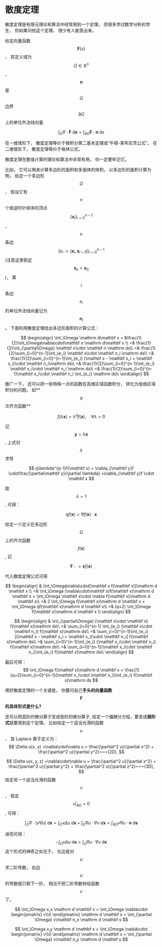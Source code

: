# 散度定理

散度定理是有限元理论和算法中经常用到一个定理。 但很多学过数学分析的学生， 你如果问他这个定理， 很少有人能答出来。

给定向量函数 $$\mathbf F(x)$$， 其定义域为 $$\Omega\in\mathbb R^n$$， $$\mathbf n$$ 是 $$\Omega$$ 边界 $$\partial \Omega$$ 上的单位外法线向量.

$$
\int_{\Omega} \nabla\cdot\mathbf F~ \mathrm d \mathbf x = \int_{\partial \Omega}\mathbf  F\cdot\mathbf n ~\mathrm d s
$$

在一维情形下， 散度定理等价于微积分第二基本定理或“牛顿-莱布尼茨公式”。 在二维情形下， 散度定理等价于格林公式。

散度定理在数值计算的理论和算法中非常有用， 你一定要牢记它。 

比如， 它可以用来计算多边形的面积和多面体的体积。 以多边形的面积计算为例， 给定一个多边形 $$\Omega$$， 假设它有 $$n$$ 个按逆时针排序的顶点 $$\{\mathbf x_i \}_{i=0}^{n-1}$$， $$n$$ 条边 $$\{e_i:=(\mathbf x_i, \mathbf x_{i+1})\}_{i=0}^{n-1}$$(注意这里假定 $$\mathbf x_n = \mathbf x_0$$)， 第 $$i$$ 条边 $$e_i$$ 的单位外法线向量记为 $$\mathbf n_i$$。 下面利用散度定理给出多边形面积的计算公式：

$$
\begin{align}
\int_\Omega \mathrm d\mathbf x = &\frac{1}{2}\int_\Omega\nabla\cdot\mathbf x \mathrm d\mathbf x \\
=& \frac{1}{2}\int_{\partial\Omega} \mathbf x\cdot \mathbf n \mathrm ds\\
=& \frac{1}{2}\sum_{i=0}^{n-1}\int_{e_i} \mathbf x\cdot \mathbf n_i  \mathrm ds\\
=& \frac{1}{2}\sum_{i=0}^{n-1}\int_{e_i} (\mathbf x - \mathbf x_i + \mathbf x_i)\cdot \mathbf n_i\mathrm ds\\
=& \frac{1}{2}\sum_{i=0}^{n-1}\int_{e_i} \mathbf x_i\cdot \mathbf n_i  \mathrm ds\\
=& \frac{1}{2}\sum_{i=0}^{n-1}\mathbf x_i\cdot \mathbf n_i \int_{e_i} \mathrm ds\\
\end{align}
$$

推广一下， 还可以把一些特殊一点的函数在高维区域函数积分， 转化为低维区域积分的问题。 如**$$q$$ 次齐次函数**

$$
f(\lambda\mathbf x) = \lambda^qf(\mathbf x),\quad \forall \lambda > 0
$$

记 $$\mathbf y = \lambda \mathbf x $$, 上式对 $$\lambda$$ 求导

$$
q\lambda^{q-1}f(\mathbf x) = \nabla_{\mathbf y}f \cdot\frac{\partial\mathbf y}{\partial \lambda} =\nabla_{\mathbf y}f \cdot \mathbf x
$$

取 $$\lambda = 1$$, 可得：

$$
qf(\mathbf x) = \nabla f(\mathbf x)\cdot\mathbf x
$$

给定一个定义在多边形 $$\Omega$$ 上的齐次函数 $$f(\mathbf x)$$, 记 

$$
\mathbf F: = \mathbf x f(\mathbf x)
$$

代入散度定理公式可得

$$
\begin{align}
& \int_\Omega\nabla\cdot[\mathbf x f(\mathbf x)]\mathrm d \mathbf x \\
=& \int_\Omega (\nabla\cdot\mathbf x)f(\mathbf x)\mathrm d \mathbf x + 
\int_\Omega \mathbf x\cdot \nabla f(\mathbf x)\mathrm d \mathbf x\\
=& 2 \int_\Omega f(\mathbf x)\mathrm d \mathbf x + 
\int_\Omega qf(\mathbf x)\mathrm d \mathbf x\\
=& (q+2) \int_\Omega f(\mathbf x)\mathrm d \mathbf x \\
\end{align}
$$

$$
\begin{align}
& \int_{\partial\Omega} (\mathbf x\cdot \mathbf n)  f(\mathbf x)\mathrm ds\\
=& \sum_{i=0}^{n-1} \int_{e_i} (\mathbf x\cdot \mathbf n_i)  f(\mathbf x)\mathrm ds\\
=& \sum_{i=0}^{n-1}\int_{e_i} [(\mathbf x - \mathbf x_i + \mathbf x_i)\cdot \mathbf n_i] f(\mathbf x)\mathrm ds\\
=& \sum_{i=0}^{n-1}\int_{e_i} (\mathbf x_i\cdot \mathbf n_i)  f(\mathbf x)\mathrm ds\\
=& \sum_{i=0}^{n-1}(\mathbf x_i\cdot \mathbf n_i)\int_{e_i} f(\mathbf x)\mathrm ds\\
\end{align}
$$

最后可得：
$$
\int_\Omega f(\mathbf x)\mathrm d \mathbf x = \frac{1}{q+2}\sum_{i=0}^{n-1}(\mathbf x_i\cdot \mathbf n_i)\int_{e_i} f(\mathbf x)\mathrm ds
$$

用好散度定理的一个关键是， 你要问自己**手头的向量函数 $$\mathbf F$$ 的具体形式是什么?** 

还可以把高阶的微分算子变成低阶的微分算子, 给定一个偏微分方程，要变成**弱形式**就要用到这个定理。 比如给定一个适当光滑的函数 $$u$$， 其 Laplace 算子定义为：
$$
\Delta u(x, y) =\nabla\cdot\nabla u =   \frac{\partial^2 u}{\partial x^2} + \frac{\partial^2 u}{\partial y^2}~~~(2D),
$$

$$
\Delta u(x, y, z) =\nabla\cdot\nabla u = \frac{\partial^2 u}{\partial x^2} + \frac{\partial^2 u}{\partial y^2} + \frac{\partial^2 u}{\partial z^2}~~~(3D),
$$
给定另一个适当光滑的函数 $$v$$， 假定 $$v|_{\partial\Omega} = 0$$, 可得：

$$
\int_{\Omega} \nabla\cdot(v\nabla u)~\mathrm d \mathbf x =\int_{\Omega} v\Delta u~\mathrm d \mathbf x + \int_{\Omega}\nabla u\cdot\nabla v~\mathrm d \mathbf x= \int_{\partial\Omega} v\nabla u\cdot\mathbf n~\mathrm d \mathbf s
$$

进而可得：
$$
-\int_{\Omega} v\Delta u~\mathrm d \mathbf x = \int_{\Omega}\nabla u\cdot\nabla v~\mathrm d \mathbf x
$$
这个形式的神奇之处在于， 左边是对 $$u$$ 求二阶导数， 右边 $$u$$ 的导数就只剩下一阶， 相当于把二阶导数转给函数 $$v$$了。 

$$
\int_\Omega v_x \mathrm d \mathbf x = \int_\Omega \nabla\cdot \begin{pmatrix}
v\\0
\end{pmatrix} \mathrm d \mathbf x = 
\int_{\partial \Omega} v\mathbf n_x \mathrm d \mathbf s
$$

$$
\int_\Omega v_y \mathrm d \mathbf x = \int_\Omega \nabla\cdot \begin{pmatrix}
v\\0
\end{pmatrix} \mathrm d \mathbf x = 
\int_{\partial \Omega} v\mathbf n_y \mathrm d \mathbf s
$$